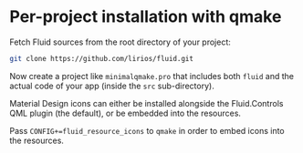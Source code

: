 # Per-project installation with qmake

Fetch Fluid sources from the root directory of your project:

```sh
git clone https://github.com/lirios/fluid.git
```

Now create a project like `minimalqmake.pro` that includes both `fluid`
and the actual code of your app (inside the `src` sub-directory).

Material Design icons can either be installed alongside the Fluid.Controls
QML plugin (the default), or be embedded into the resources.

Pass `CONFIG+=fluid_resource_icons` to `qmake` in order to embed icons
into the resources.
